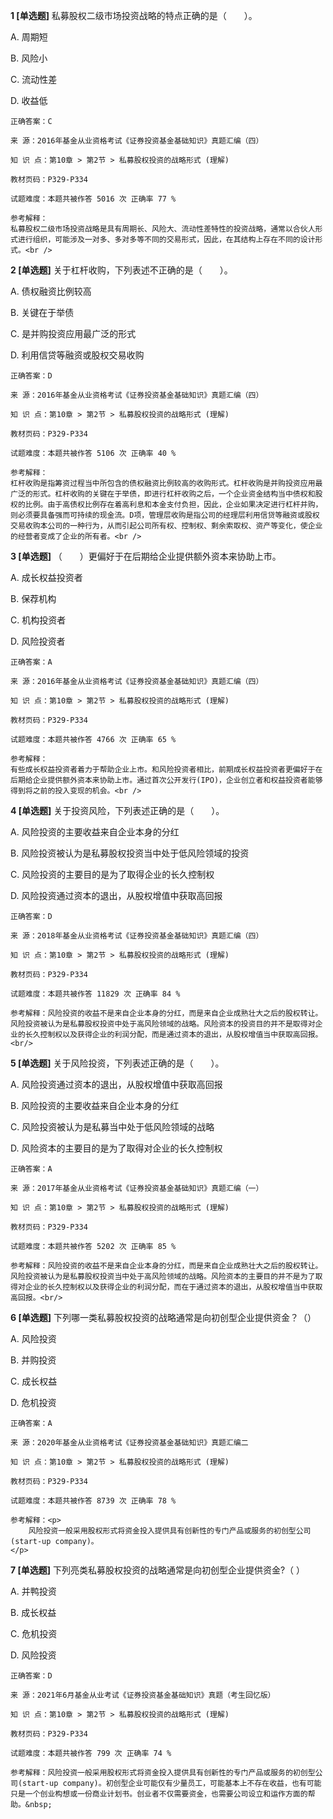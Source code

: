 **1 [单选题]** 
私募股权二级市场投资战略的特点正确的是（　　）。

A. 周期短

B. 风险小

C. 流动性差

D. 收益低

```
正确答案：C

来 源：2016年基金从业资格考试《证券投资基金基础知识》真题汇编（四）

知 识 点：第10章 > 第2节 > 私募股权投资的战略形式 (理解)

教材页码：P329-P334

试题难度：本题共被作答 5016 次 正确率 77 %

参考解释：
私募股权二级市场投资战略是具有周期长、风险大、流动性差特性的投资战略，通常以合伙人形式进行组织，可能涉及一对多、多对多等不同的交易形式，因此，在其结构上存在不同的设计形式。<br />

```


**2 [单选题]** 
关于杠杆收购，下列表述不正确的是（　　）。

A. 债权融资比例较高

B. 关键在于举债

C. 是并购投资应用最广泛的形式

D. 利用信贷等融资或股权交易收购

```
正确答案：D

来 源：2016年基金从业资格考试《证券投资基金基础知识》真题汇编（四）

知 识 点：第10章 > 第2节 > 私募股权投资的战略形式 (理解)

教材页码：P329-P334

试题难度：本题共被作答 5106 次 正确率 40 %

参考解释：
杠杆收购是指筹资过程当中所包含的债权融资比例较高的收购形式。杠杆收购是并购投资应用最广泛的形式。杠杆收购的关键在于举债，即进行杠杆收购之后，一个企业资金结构当中债权和股权的比例。由于高债权比例存在着高利息和本金支付负担，因此，企业如果决定进行杠杆并购，则必须要具备强而可持续的现金流。D项，管理层收购是指公司的经理层利用信贷等融资或股权交易收购本公司的一种行为，从而引起公司所有权、控制权、剩余索取权、资产等变化，使企业的经营者变成了企业的所有者。<br />

```


**3 [单选题]** 
（　　）更偏好于在后期给企业提供额外资本来协助上市。

A. 成长权益投资者

B. 保荐机构

C. 机构投资者

D. 风险投资者

```
正确答案：A

来 源：2016年基金从业资格考试《证券投资基金基础知识》真题汇编（四）

知 识 点：第10章 > 第2节 > 私募股权投资的战略形式 (理解)

教材页码：P329-P334

试题难度：本题共被作答 4766 次 正确率 65 %

参考解释：
有些成长权益投资者着力于帮助企业上市。和风险投资者相比，前期成长权益投资者更偏好于在后期给企业提供额外资本来协助上市。通过首次公开发行(IPO)，企业创立者和权益投资者能够得到将之前的投入变现的机会。<br />

```


**4 [单选题]** 关于投资风险，下列表述正确的是（　　）。

A. 风险投资的主要收益来自企业本身的分红

B. 风险投资被认为是私募股权投资当中处于低风险领域的投资

C. 风险投资的主要目的是为了取得企业的长久控制权

D. 风险投资通过资本的退出，从股权增值中获取高回报<br/>

```
正确答案：D

来 源：2018年基金从业资格考试《证券投资基金基础知识》真题汇编（四）

知 识 点：第10章 > 第2节 > 私募股权投资的战略形式 (理解)

教材页码：P329-P334

试题难度：本题共被作答 11829 次 正确率 84 %

参考解释：风险投资的收益不是来自企业本身的分红，而是来自企业成熟壮大之后的股权转让。风险投资被认为是私募股权投资中处于高风险领域的战略。风险资本的投资目的并不是取得对企业的长久控制权以及获得企业的利润分配，而是通过资本的退出，从股权增值当中获取高回报。<br/>
```


**5 [单选题]** 关于风险投资，下列表述正确的是（　　）。

A. 风险投资通过资本的退出，从股权增值中获取高回报

B. 风险投资的主要收益来自企业本身的分红

C. 风险投资被认为是私募当中处于低风险领域的战略

D. 风险资本的主要目的是为了取得对企业的长久控制权<br/>

```
正确答案：A

来 源：2017年基金从业资格考试《证券投资基金基础知识》真题汇编（一）

知 识 点：第10章 > 第2节 > 私募股权投资的战略形式 (理解)

教材页码：P329-P334

试题难度：本题共被作答 5202 次 正确率 85 %

参考解释：风险投资的收益不是来自企业本身的分红，而是来自企业成熟壮大之后的股权转让。风险投资被认为是私募股权投资当中处于高风险领域的战略。风险资本的主要目的并不是为了取得对企业的长久控制权以及获得企业的利润分配，而在于通过资本的退出，从股权增值当中获取高回报。<br/>
```


**6 [单选题]** 下列哪一类私募股权投资的战略通常是向初创型企业提供资金？（）

A. 风险投资

B. 并购投资

C. 成长权益

D. 危机投资 

```
正确答案：A

来 源：2020年基金从业资格考试《证券投资基金基础知识》真题汇编二

知 识 点：第10章 > 第2节 > 私募股权投资的战略形式 (理解)

教材页码：P329-P334

试题难度：本题共被作答 8739 次 正确率 78 %

参考解释：<p>
	风险投资一般采用股权形式将资金投入提供具有创新性的专门产品或服务的初创型公司(start-up company)。
</p>
```


**7 [单选题]** 下列亮类私募股权投资的战略通常是向初创型企业提供资金?（ ）

A. 并鸭投资

B. 成长权益

C. 危机投资

D. 风险投资

```
正确答案：D

来 源：2021年6月基金从业考试《证券投资基金基础知识》真题（考生回忆版）

知 识 点：第10章 > 第2节 > 私募股权投资的战略形式 (理解)

教材页码：P329-P334

试题难度：本题共被作答 799 次 正确率 74 %

参考解释：风险投资一般采用股权形式将资金投入提供具有创新性的专门产品或服务的初创型公司(start-up company)。初创型企业可能仅有少量员工，可能基本上不存在收益，也有可能只是一个创业构想或一份商业计划书。创业者不仅需要资金，也需要公司设立和运作方面的帮助。&nbsp;
```

